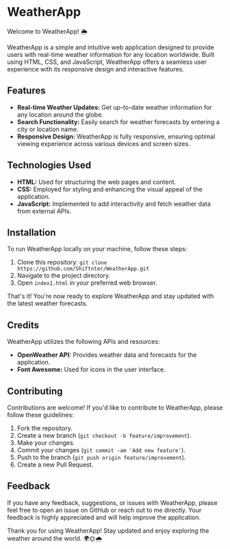 # WeatherApp

Welcome to WeatherApp! 🌦️

WeatherApp is a simple and intuitive web application designed to provide users with real-time weather information for any location worldwide. Built using HTML, CSS, and JavaScript, WeatherApp offers a seamless user experience with its responsive design and interactive features.

## Features

- **Real-time Weather Updates:** Get up-to-date weather information for any location around the globe.
- **Search Functionality:** Easily search for weather forecasts by entering a city or location name.
- **Responsive Design:** WeatherApp is fully responsive, ensuring optimal viewing experience across various devices and screen sizes.

## Technologies Used

- **HTML:** Used for structuring the web pages and content.
- **CSS:** Employed for styling and enhancing the visual appeal of the application.
- **JavaScript:** Implemented to add interactivity and fetch weather data from external APIs.

## Installation

To run WeatherApp locally on your machine, follow these steps:

1. Clone this repository: `git clone https://github.com/Shiftnter/WeatherApp.git`
2. Navigate to the project directory.
3. Open `index1.html` in your preferred web browser.

That's it! You're now ready to explore WeatherApp and stay updated with the latest weather forecasts.

## Credits

WeatherApp utilizes the following APIs and resources:

- **OpenWeather API:** Provides weather data and forecasts for the application.
- **Font Awesome:** Used for icons in the user interface.

## Contributing

Contributions are welcome! If you'd like to contribute to WeatherApp, please follow these guidelines:

1. Fork the repository.
2. Create a new branch (`git checkout -b feature/improvement`).
3. Make your changes.
4. Commit your changes (`git commit -am 'Add new feature'`).
5. Push to the branch (`git push origin feature/improvement`).
6. Create a new Pull Request.

## Feedback

If you have any feedback, suggestions, or issues with WeatherApp, please feel free to open an issue on GitHub or reach out to me directly. Your feedback is highly appreciated and will help improve the application.

Thank you for using WeatherApp! Stay updated and enjoy exploring the weather around the world. 🌍🌞🌧️

